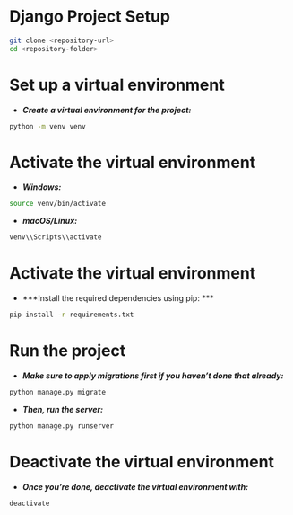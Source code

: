 # Django Project Setup

```bash
git clone <repository-url>
cd <repository-folder>
```
# Set up a virtual environment

* ***Create a virtual environment for the project:***

```bash
python -m venv venv
```
# Activate the virtual environment

* ***Windows:***


```bash
source venv/bin/activate
```
* ***macOS/Linux:***
```bash
venv\\Scripts\\activate
```
# Activate the virtual environment
* ***Install the required dependencies using pip: ***

```bash
pip install -r requirements.txt
```

# Run the project
* ***Make sure to apply migrations first if you haven’t done that already:***

```bash
python manage.py migrate
```

* ***Then, run the server:***

```bash
python manage.py runserver
```

# Deactivate the virtual environment
* ***Once you’re done, deactivate the virtual environment with:***

```bash
deactivate
```